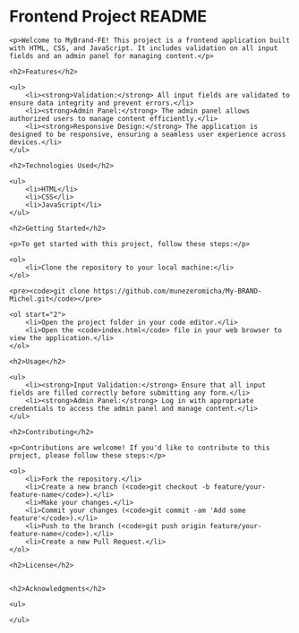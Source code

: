 <!DOCTYPE html>
<html lang="en">
<head>
    <meta charset="UTF-8">
    <meta name="viewport" content="width=device-width, initial-scale=1.0">
</head>
<body>
    <h1>Frontend Project README</h1>

    <p>Welcome to MyBrand-FE! This project is a frontend application built with HTML, CSS, and JavaScript. It includes validation on all input fields and an admin panel for managing content.</p>

    <h2>Features</h2>

    <ul>
        <li><strong>Validation:</strong> All input fields are validated to ensure data integrity and prevent errors.</li>
        <li><strong>Admin Panel:</strong> The admin panel allows authorized users to manage content efficiently.</li>
        <li><strong>Responsive Design:</strong> The application is designed to be responsive, ensuring a seamless user experience across devices.</li>
    </ul>

    <h2>Technologies Used</h2>

    <ul>
        <li>HTML</li>
        <li>CSS</li>
        <li>JavaScript</li>
    </ul>

    <h2>Getting Started</h2>

    <p>To get started with this project, follow these steps:</p>

    <ol>
        <li>Clone the repository to your local machine:</li>
    </ol>

    <pre><code>git clone https://github.com/munezeromicha/My-BRAND-Michel.git</code></pre>

    <ol start="2">
        <li>Open the project folder in your code editor.</li>
        <li>Open the <code>index.html</code> file in your web browser to view the application.</li>
    </ol>

    <h2>Usage</h2>

    <ul>
        <li><strong>Input Validation:</strong> Ensure that all input fields are filled correctly before submitting any form.</li>
        <li><strong>Admin Panel:</strong> Log in with appropriate credentials to access the admin panel and manage content.</li>
    </ul>

    <h2>Contributing</h2>

    <p>Contributions are welcome! If you'd like to contribute to this project, please follow these steps:</p>

    <ol>
        <li>Fork the repository.</li>
        <li>Create a new branch (<code>git checkout -b feature/your-feature-name</code>).</li>
        <li>Make your changes.</li>
        <li>Commit your changes (<code>git commit -am 'Add some feature'</code>).</li>
        <li>Push to the branch (<code>git push origin feature/your-feature-name</code>).</li>
        <li>Create a new Pull Request.</li>
    </ol>

    <h2>License</h2>


    <h2>Acknowledgments</h2>

    <ul>

    </ul>
</body>
</html>
